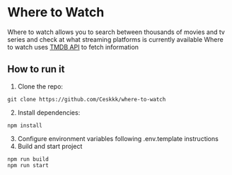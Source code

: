 # Where to Watch
Where to watch allows you to search between thousands of movies and tv series and check at what streaming platforms is currently available
Where to watch uses [TMDB API](https://developers.themoviedb.org) to fetch information

## How to run it
1. Clone the repo:
```
git clone https://github.com/Ceskkk/where-to-watch
```
2. Install dependencies:
```
npm install
```
3. Configure environment variables following .env.template instructions
4. Build and start project
```
npm run build
npm run start
```
